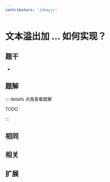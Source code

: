 ```yaml
---
contributors: 'isboyjc'
---
```


# 文本溢出加 ... 如何实现？


## 题干

- 



## 题解

::: details 点我查看题解

  TODO

:::



## 相同


## 相关


## 扩展

